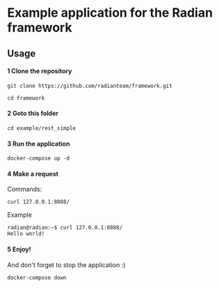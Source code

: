 # Example application for the Radian framework

## Usage

#### 1 Clone the repository

```
git clone https://github.com/radianteam/framework.git
```
```
cd framework
```

#### 2 Goto this folder

```
cd example/rest_simple
```


#### 3 Run the application

```
docker-compose up -d
```

#### 4 Make a request
Commands:
```
curl 127.0.0.1:8088/ 
```

Example
```
radian@radian:~$ curl 127.0.0.1:8088/                                   
Hello world!
```

#### 5 Enjoy!

And don't forget to stop the application :)

```
docker-compose down
```
